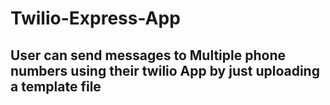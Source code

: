 # Twilio-Express-App

## User can send messages to Multiple phone numbers using their twilio App by just uploading a template file
